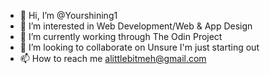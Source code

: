 - 👋 Hi, I’m @Yourshining1
- 👀 I’m interested in Web Development/Web & App Design
- 🌱 I’m currently working through The Odin Project
- 💞️ I’m looking to collaborate on Unsure I'm just starting out
- 📫 How to reach me alittlebitmeh@gmail.com

<!---
Yourshining1/Yourshining1 is a ✨ special ✨ repository because its `README.md` (this file) appears on your GitHub profile.
You can click the Preview link to take a look at your changes.
--->
